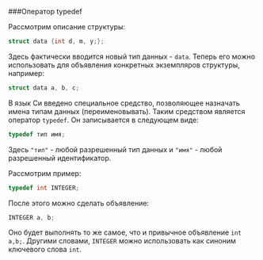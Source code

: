 ###Оператор typedef

Рассмотрим описание структуры:

```c
struct data {int d, m, у;};
```

Здесь фактически вводится новый тип данных - `data`. Теперь его можно использовать для объявления конкретных экземпляров структуры, например:

```c
struct data а, b, с;
```

В язык Си введено специальное средство, позволяющее назначать имена типам данных (переименовывать). Таким средством является оператор `typedef`. Он записывается в следующем виде:

```c
typedef тип имя;
```

Здесь `"тип"` - любой разрешенный тип данных и `"имя"` - любой разрешенный идентификатор.

Рассмотрим пример:

```c
typedef int INTEGER;
```

После этого можно сделать объявление:

```c
INTEGER а, b;
```

Оно будет выполнять то же самое, что и привычное объявление `int a,b;`. Другими словами, `INTEGER` можно использовать как синоним ключевого слова `int`.